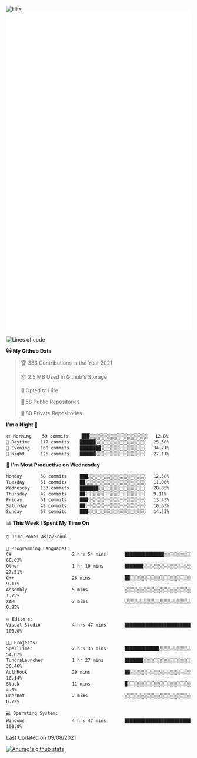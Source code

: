 ![Hits](https://hits.seeyoufarm.com/api/count/incr/badge.svg?url=https%3A%2F%2Fgithub.com%2Fkokose1234&count_bg=%2379C83D&title_bg=%23555555&icon=apple.svg&icon_color=%23E7E7E7&title=hits&edge_flat=false)
<br/>
![Metrics](https://github.com/kokose1234/kokose1234/blob/main/github-metrics.svg)

<!--START_SECTION:waka-->
![Lines of code](https://img.shields.io/badge/From%20Hello%20World%20I%27ve%20Written-12.6%20million%20lines%20of%20code-blue)

**🐱 My Github Data** 

> 🏆 333 Contributions in the Year 2021
 > 
> 📦 2.5 MB Used in Github's Storage 
 > 
> 💼 Opted to Hire
 > 
> 📜 58 Public Repositories 
 > 
> 🔑 80 Private Repositories  
 > 
**I'm a Night 🦉** 

```text
🌞 Morning    59 commits     ███░░░░░░░░░░░░░░░░░░░░░░   12.8% 
🌆 Daytime    117 commits    ██████░░░░░░░░░░░░░░░░░░░   25.38% 
🌃 Evening    160 commits    ████████░░░░░░░░░░░░░░░░░   34.71% 
🌙 Night      125 commits    ██████░░░░░░░░░░░░░░░░░░░   27.11%

```
📅 **I'm Most Productive on Wednesday** 

```text
Monday       58 commits     ███░░░░░░░░░░░░░░░░░░░░░░   12.58% 
Tuesday      51 commits     ██░░░░░░░░░░░░░░░░░░░░░░░   11.06% 
Wednesday    133 commits    ███████░░░░░░░░░░░░░░░░░░   28.85% 
Thursday     42 commits     ██░░░░░░░░░░░░░░░░░░░░░░░   9.11% 
Friday       61 commits     ███░░░░░░░░░░░░░░░░░░░░░░   13.23% 
Saturday     49 commits     ██░░░░░░░░░░░░░░░░░░░░░░░   10.63% 
Sunday       67 commits     ███░░░░░░░░░░░░░░░░░░░░░░   14.53%

```


📊 **This Week I Spent My Time On** 

```text
⌚︎ Time Zone: Asia/Seoul

💬 Programming Languages: 
C#                       2 hrs 54 mins       ███████████████░░░░░░░░░░   60.63% 
Other                    1 hr 19 mins        ███████░░░░░░░░░░░░░░░░░░   27.51% 
C++                      26 mins             ██░░░░░░░░░░░░░░░░░░░░░░░   9.17% 
Assembly                 5 mins              ░░░░░░░░░░░░░░░░░░░░░░░░░   1.75% 
XAML                     2 mins              ░░░░░░░░░░░░░░░░░░░░░░░░░   0.95%

🔥 Editors: 
Visual Studio            4 hrs 47 mins       █████████████████████████   100.0%

🐱‍💻 Projects: 
SpellTimer               2 hrs 36 mins       █████████████░░░░░░░░░░░░   54.62% 
TundraLauncher           1 hr 27 mins        ███████░░░░░░░░░░░░░░░░░░   30.46% 
AuthHook                 29 mins             ██░░░░░░░░░░░░░░░░░░░░░░░   10.14% 
Stack                    11 mins             █░░░░░░░░░░░░░░░░░░░░░░░░   4.0% 
DeerBot                  2 mins              ░░░░░░░░░░░░░░░░░░░░░░░░░   0.72%

💻 Operating System: 
Windows                  4 hrs 47 mins       █████████████████████████   100.0%

```


 Last Updated on 09/08/2021
<!--END_SECTION:waka-->

[![Anurag's github stats](https://github-readme-stats.vercel.app/api?username=kokose1234&theme=dracula)](https://github.com/anuraghazra/github-readme-stats)



	
